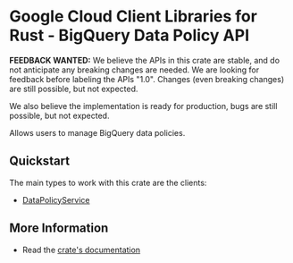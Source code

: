 # Google Cloud Client Libraries for Rust - BigQuery Data Policy API

<!-- Code generated by sidekick. DO NOT EDIT. -->

**FEEDBACK WANTED:** We believe the APIs in this crate are stable, and
do not anticipate any breaking changes are needed. We are looking for
feedback before labeling the APIs "1.0". Changes (even breaking changes)
are still possible, but not expected.

We also believe the implementation is ready for production, bugs are
still possible, but not expected.

Allows users to manage BigQuery data policies.

## Quickstart

The main types to work with this crate are the clients:

- [DataPolicyService]

## More Information

- Read the [crate's documentation](https://docs.rs/google-cloud-bigquery-datapolicies-v2/latest/google-cloud-bigquery-datapolicies-v2)

[DataPolicyService]: https://docs.rs/google-cloud-bigquery-datapolicies-v2/latest/google_cloud_bigquery_datapolicies_v2/client/struct.DataPolicyService.html
